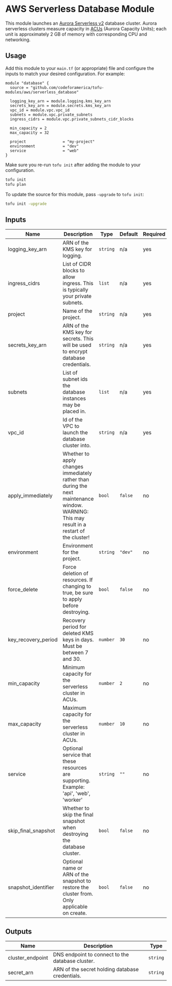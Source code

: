 # AWS Serverless Database Module

This module launches an [Aurora Serverless v2][aurora-serverless] database
cluster. Aurora serverless clusters measure capacity in [ACUs] (Aurora Capacity
Units); each unit is approximately 2 GB of memory with corresponding CPU and
networking.

## Usage

Add this module to your `main.tf` (or appropriate) file and configure the inputs
to match your desired configuration. For example:

```hcl
module "database" {
  source = "github.com/codeforamerica/tofu-modules/aws/serverless_database"

  logging_key_arn = module.logging.kms_key_arn
  secrets_key_arn = module.secrets.kms_key_arn
  vpc_id = module.vpc.vpc_id
  subnets = module.vpc.private_subnets
  ingress_cidrs = module.vpc.private_subnets_cidr_blocks

  min_capacity = 2
  max_capacity = 32

  project                = "my-project"
  environment            = "dev"
  service                = "web"
}
```

Make sure you re-run `tofu init` after adding the module to your configuration.

```bash
tofu init
tofu plan
```

To update the source for this module, pass `-upgrade` to `tofu init`:

```bash
tofu init -upgrade
```

## Inputs

| Name                | Description                                                                                                                                | Type     | Default | Required |
|---------------------|--------------------------------------------------------------------------------------------------------------------------------------------|----------|---------|----------|
| logging_key_arn     | ARN of the KMS key for logging.                                                                                                            | `string` | n/a     | yes      |
| ingress_cidrs       | List of CIDR blocks to allow ingress. This is typically your private subnets.                                                              | `list`   | n/a     | yes      |
| project             | Name of the project.                                                                                                                       | `string` | n/a     | yes      |
| secrets_key_arn     | ARN of the KMS key for secrets. This will be used to encrypt database credentials.                                                         | `string` | n/a     | yes      |
| subnets             | List of subnet ids the database instances may be placed in.                                                                                | `list`   | n/a     | yes      |
| vpc_id              | Id of the VPC to launch the database cluster into.                                                                                         | `string` | n/a     | yes      |
| apply_immediately   | Whether to apply changes immediately rather than during the next maintenance window. WARNING: This may result in a restart of the cluster! | `bool`   | `false` | no       |
| environment         | Environment for the project.                                                                                                               | `string` | `"dev"` | no       |
| force_delete        | Force deletion of resources. If changing to true, be sure to apply before destroying.                                                      | `bool`   | `false` | no       |
| key_recovery_period | Recovery period for deleted KMS keys in days. Must be between 7 and 30.                                                                    | `number` | `30`    | no       |
| min_capacity        | Minimum capacity for the serverless cluster in ACUs.                                                                                       | `number` | `2`     | no       |
| max_capacity        | Maximum capacity for the serverless cluster in ACUs.                                                                                       | `number` | `10`    | no       |
| service             | Optional service that these resources are supporting. Example: 'api', 'web', 'worker'                                                      | `string` | `""`    | no       |
| skip_final_snapshot | Whether to skip the final snapshot when destroying the database cluster.                                                                   | `bool`   | `false` | no       |
| snapshot_identifier | Optional name or ARN of the snapshot to restore the cluster from. Only applicable on create.                                               | `bool`   | `false` | no       |


## Outputs

| Name             | Description                                      | Type     |
|------------------|--------------------------------------------------|----------|
| cluster_endpoint | DNS endpoint to connect to the database cluster. | `string` |
| secret_arn       | ARN of the secret holding database credentials.  | `string` |

[acus]: https://docs.aws.amazon.com/AmazonRDS/latest/AuroraUserGuide/aurora-serverless-v2.how-it-works.html#aurora-serverless-v2.how-it-works.capacity
[aurora-serverless]: https://docs.aws.amazon.com/AmazonRDS/latest/AuroraUserGuide/aurora-serverless-v2.html
